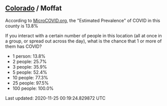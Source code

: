 
## [Colorado](/united-states/colorado) / Moffat

According to [MicroCOVID.org](http://microcovid.org),
the "Estimated Prevalence" of COVID in this county is 13.8%

If you interact with a certain number of people in this location
(all at once in a group, or spread out across the day), what is the chance that
1 or more of them has COVID?

- 1 person: 13.8%
- 2 people: 25.7%
- 3 people: 35.9%
- 5 people: 52.4%
- 10 people: 77.3%
- 25 people: 97.5%
- 100 people: 100.0%

Last updated: 2020-11-25 00:19:24.829872 UTC
